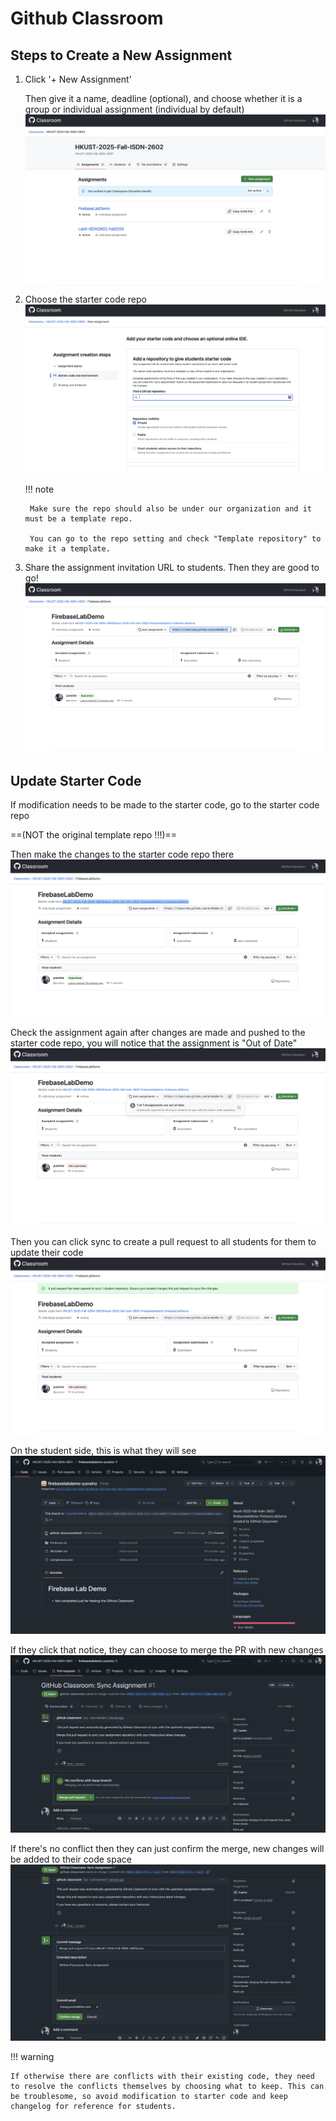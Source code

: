 # Github Classroom

## Steps to Create a New Assignment
1. Click '+ New Assignment'

    Then give it a name, deadline (optional), and choose whether it is a group or individual assignment (individual by default)
    ![Image title](../Assets/clickNew.png)



2. Choose the starter code repo
    ![Image title](../Assets/chooseStarterCodeRepo.png)
    
    !!! note

        Make sure the repo should also be under our organization and it must be a template repo.
        
        You can go to the repo setting and check "Template repository" to make it a template.

3. Share the assignment invitation URL to students. Then they are good to go!
    ![alt text](../Assets/assignmentDone.png)


## Update Starter Code

If modification needs to be made to the starter code, go to the starter code repo 

==(NOT the original template repo !!!)==

Then make the changes to the starter code repo there
![alt text](../Assets/starterCodeRepo.png)

Check the assignment again after changes are made and pushed to the starter code repo, you will notice that the assignment is "Out of Date"
![alt text](../Assets/starterRepoOutOfDate.png)

Then you can click sync to create a pull request to all students for them to update their code
![alt text](<../Assets/CreatePR.png>)


On the student side, this is what they will see
![alt text](<../Assets/CommitBehind.png>)

If they click that notice, they can choose to merge the PR with new changes
![alt text](<../Assets/MergePR.png>)

If there's no conflict then they can just confirm the merge, new changes will be added to their code space
![alt text](<../Assets/confirmMerge.png>)



!!! warning

    If otherwise there are conflicts with their existing code, they need to resolve the conflicts themselves by choosing what to keep. This can be troublesome, so avoid modification to starter code and keep changelog for reference for students.